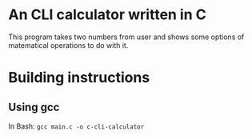 # An CLI calculator written in C 

This program takes two numbers from user and shows some options of matematical operations to do with it.

# Building instructions
## Using gcc
In Bash: `gcc main.c -o c-cli-calculator`
